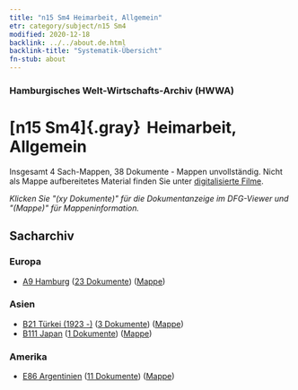```yaml
---
title: "n15 Sm4 Heimarbeit, Allgemein"
etr: category/subject/n15 Sm4
modified: 2020-12-18
backlink: ../../about.de.html
backlink-title: "Systematik-Übersicht"
fn-stub: about
---
```


### Hamburgisches Welt-Wirtschafts-Archiv (HWWA)
# [n15 Sm4]{.gray}&#8201; Heimarbeit, Allgemein&#160; 




Insgesamt 4 Sach-Mappen, 38 Dokumente - Mappen unvollständig.
Nicht als Mappe aufbereitetes Material finden Sie unter [digitalisierte Filme](/film/h1_sh).

_Klicken Sie "(xy Dokumente)" für die Dokumentanzeige im DFG-Viewer und "(Mappe)" für Mappeninformation._

## Sacharchiv




### Europa

- [A9 Hamburg](../../../geo/about.de.html#A9) (<a href="https://dfg-viewer.de/show/?tx_dlf[id]=https://pm20.zbw.eu/mets/sh/1409xx/140905/1451xx/145165/public.mets.de.xml" target="_blank">23 Dokumente</a>) ([Mappe](http://purl.org/pressemappe20/folder/sh/140905,145165))

### Asien

- [B21 Türkei (1923 -)](../../../geo/about.de.html#B21) (<a href="https://dfg-viewer.de/show/?tx_dlf[id]=https://pm20.zbw.eu/mets/sh/1411xx/141111/1451xx/145165/public.mets.de.xml" target="_blank">3 Dokumente</a>) ([Mappe](http://purl.org/pressemappe20/folder/sh/141111,145165))
- [B111 Japan](../../../geo/about.de.html#B111) (<a href="https://dfg-viewer.de/show/?tx_dlf[id]=https://pm20.zbw.eu/mets/sh/1412xx/141272/1451xx/145165/public.mets.de.xml" target="_blank">1 Dokumente</a>) ([Mappe](http://purl.org/pressemappe20/folder/sh/141272,145165))

### Amerika

- [E86 Argentinien](../../../geo/about.de.html#E86) (<a href="https://dfg-viewer.de/show/?tx_dlf[id]=https://pm20.zbw.eu/mets/sh/1416xx/141692/1451xx/145165/public.mets.de.xml" target="_blank">11 Dokumente</a>) ([Mappe](http://purl.org/pressemappe20/folder/sh/141692,145165))


